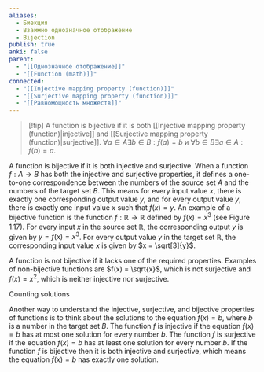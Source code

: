 ```yaml
---
aliases:
  - Биекция
  - Взаимно однозначное отображение
  - Bijection
publish: true
anki: false
parent:
  - "[[Однозначное отображение]]"
  - "[[Function (math)]]"
connected:
  - "[[Injective mapping property (function)]]"
  - "[[Surjective mapping property (function)]]"
  - "[[Равномощность множеств]]"
---
```


> [!tip] A function is bijective 
if it is both [[Injective mapping property (function)|injective]] and [[Surjective mapping property (function)|surjective]].
 $\forall a \in A \exists b \in B: f(a) = b$ и $\forall b \in B \exists a \in A: f(b) = a$.



A function is bijective if it is both injective and surjective. When a function $f : A \rightarrow B$ has both the injective and surjective properties, it defines a one-to-one correspondence between the numbers of the source set $A$ and the numbers of the target set $B$. This means for every input value $x$, there is exactly one corresponding output value $y$, and for every output value $y$, there is exactly one input value $x$ such that $f(x) = y$. An example of a bijective function is the function $f: \mathbb{R} \rightarrow \mathbb{R}$ defined by $f(x) = x^3$ (see Figure 1.17). For every input $x$ in the source set $\mathbb{R}$, the corresponding output $y$ is given by $y = f(x) = x^3$. For every output value $y$ in the target set $\mathbb{R}$, the corresponding input value $x$ is given by $x = \sqrt[3]{y}$.

A function is not bijective if it lacks one of the required properties. Examples of non-bijective functions are $f(x) = \sqrt{x}$, which is not surjective and $f(x) = x^2$, which is neither injective nor surjective.

Counting solutions

Another way to understand the injective, surjective, and bijective properties of functions is to think about the solutions to the equation $f(x) = b$, where $b$ is a number in the target set $B$. The function $f$ is injective if the equation $f(x) = b$ has at most one solution for every number $b$. The function $f$ is surjective if the equation $f(x) = b$ has at least one solution for every number $b$. If the function $f$ is bijective then it is both injective and surjective, which means the equation $f(x) = b$ has exactly one solution.



